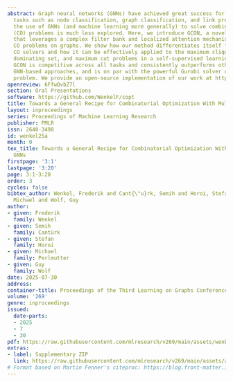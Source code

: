 ```yaml
---
abstract: Graph neural networks (GNNs) have achieved great success for a variety of
  tasks such as node classification, graph classification, and link prediction. However,
  the use of GNNs (and machine learning more generally) to solve combinatorial optimization
  (CO) problems is much less explored. Here, we introduce GCON, a novel GNN architecture
  that leverages a complex filter bank and localized attention mechanisms to solve
  CO problems on graphs. We show how our method differentiates itself from prior GNN-based
  CO solvers and how it can be effectively applied to the maximum clique, minimum
  dominating set, and maximum cut problems in a self-supervised learning setting.
  GCON is competitive across all tasks and consistently outperforms other specialized
  GNN-based approaches, and is on par with the powerful Gurobi solver on the max-cut
  problem. We provide an open-source implementation of our work at https://github.com/WenkelF/copt.
openreview: 6FfwQvbZ7l
section: Oral Presentations
software: https://github.com/WenkelF/copt
title: Towards a General Recipe for Combinatorial Optimization With Multi-Filter GNNs
layout: inproceedings
series: Proceedings of Machine Learning Research
publisher: PMLR
issn: 2640-3498
id: wenkel25a
month: 0
tex_title: Towards a General Recipe for Combinatorial Optimization With Multi-Filter
  GNNs
firstpage: '3:1'
lastpage: '3:20'
page: 3:1-3:20
order: 3
cycles: false
bibtex_author: Wenkel, Frederik and Cant{\"u}rk, Semih and Horoi, Stefan and Perlmutter,
  Michael and Wolf, Guy
author:
- given: Frederik
  family: Wenkel
- given: Semih
  family: Cantürk
- given: Stefan
  family: Horoi
- given: Michael
  family: Perlmutter
- given: Guy
  family: Wolf
date: 2025-07-30
address:
container-title: Proceedings of the Third Learning on Graphs Conference
volume: '269'
genre: inproceedings
issued:
  date-parts:
  - 2025
  - 7
  - 30
pdf: https://raw.githubusercontent.com/mlresearch/v269/main/assets/wenkel25a/wenkel25a.pdf
extras:
- label: Supplementary ZIP
  link: https://raw.githubusercontent.com/mlresearch/v269/main/assets/assets/wenkel25a/wenkel25a-supp.zip
# Format based on Martin Fenner's citeproc: https://blog.front-matter.io/posts/citeproc-yaml-for-bibliographies/
---
```


